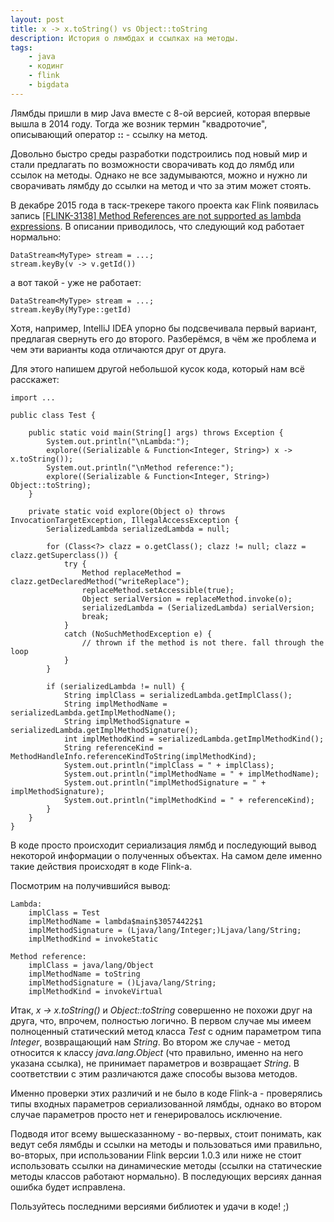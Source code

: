 ```yaml
---
layout: post
title: x -> x.toString() vs Object::toString
description: История о лямбдах и ссылках на методы.
tags:
    - java
    - кодинг
    - flink
    - bigdata
---
```

Лямбды пришли в мир Java вместе с 8-ой версией, которая впервые вышла в 2014
году. Тогда же возник термин "квадроточие", описывающий оператор **::** -
ссылку на метод.

Довольно быстро среды разработки подстроились под новый мир и стали предлагать
по возможности сворачивать код до лямбд или ссылок на методы. Однако не все
задумываются, можно и нужно ли сворачивать лямбду до ссылки на метод и что за
этим может стоять.

В декабре 2015 года в таск-трекере такого проекта как Flink появилась запись
<a href="https://issues.apache.org/jira/browse/FLINK-3138" target="_blank">
[FLINK-3138] Method References are not supported as lambda expressions</a>.
В описании приводилось, что следующий код работает нормально:

    DataStream<MyType> stream = ...;
    stream.keyBy(v -> v.getId())

а вот такой - уже не работает:

    DataStream<MyType> stream = ...;
    stream.keyBy(MyType::getId)

Хотя, например, IntelliJ IDEA упорно бы подсвечивала первый вариант, предлагая
свернуть его до второго. Разберёмся, в чём же проблема и чем эти варианты кода
отличаются друг от друга.

Для этого напишем другой небольшой кусок кода, который нам всё расскажет:

    import ...

    public class Test {

        public static void main(String[] args) throws Exception {
            System.out.println("\nLambda:");
            explore((Serializable & Function<Integer, String>) x -> x.toString());
            System.out.println("\nMethod reference:");
            explore((Serializable & Function<Integer, String>) Object::toString);
        }

        private static void explore(Object o) throws InvocationTargetException, IllegalAccessException {
            SerializedLambda serializedLambda = null;

            for (Class<?> clazz = o.getClass(); clazz != null; clazz = clazz.getSuperclass()) {
                try {
                    Method replaceMethod = clazz.getDeclaredMethod("writeReplace");
                    replaceMethod.setAccessible(true);
                    Object serialVersion = replaceMethod.invoke(o);
                    serializedLambda = (SerializedLambda) serialVersion;
                    break;
                }
                catch (NoSuchMethodException e) {
                    // thrown if the method is not there. fall through the loop
                }
            }

            if (serializedLambda != null) {
                String implClass = serializedLambda.getImplClass();
                String implMethodName = serializedLambda.getImplMethodName();
                String implMethodSignature = serializedLambda.getImplMethodSignature();
                int implMethodKind = serializedLambda.getImplMethodKind();
                String referenceKind = MethodHandleInfo.referenceKindToString(implMethodKind);
                System.out.println("implClass = " + implClass);
                System.out.println("implMethodName = " + implMethodName);
                System.out.println("implMethodSignature = " + implMethodSignature);
                System.out.println("implMethodKind = " + referenceKind);
            }
        }
    }

В коде просто происходит сериализация лямбд и последующий вывод некоторой
информации о полученных объектах. На самом деле именно такие действия происходят
в коде Flink-а.

Посмотрим на получившийся вывод:

    Lambda:
        implClass = Test
        implMethodName = lambda$main$30574422$1
        implMethodSignature = (Ljava/lang/Integer;)Ljava/lang/String;
        implMethodKind = invokeStatic

    Method reference:
        implClass = java/lang/Object
        implMethodName = toString
        implMethodSignature = ()Ljava/lang/String;
        implMethodKind = invokeVirtual

Итак, _x -> x.toString()_ и _Object::toString_ совершенно не похожи друг на
друга, что, впрочем, полностью логично. В первом случае мы имеем полноценный
статический метод класса _Test_ с одним параметром типа _Integer_, возвращающий
нам _String_. Во втором же случае - метод относится к классу _java.lang.Object_
(что правильно, именно на него указана ссылка), не принимает параметров и
возвращает _String_. В соответствии с этим различаются даже способы вызова
методов.

Именно проверки этих различий и не было в коде Flink-а - проверялись типы
входных параметров сериализованной лямбды, однако во втором случае параметров
просто нет и генерировалось исключение.

Подводя итог всему вышесказанному - во-первых, стоит понимать, как ведут себя
лямбды и ссылки на методы и пользоваться ими правильно, во-вторых, при
использовании Flink версии 1.0.3 или ниже не стоит использовать ссылки на
динамические методы (ссылки на статические методы классов работают нормально).
В последующих версиях данная ошибка будет исправлена.

Пользуйтесь последними версиями библиотек и удачи в коде! ;)
